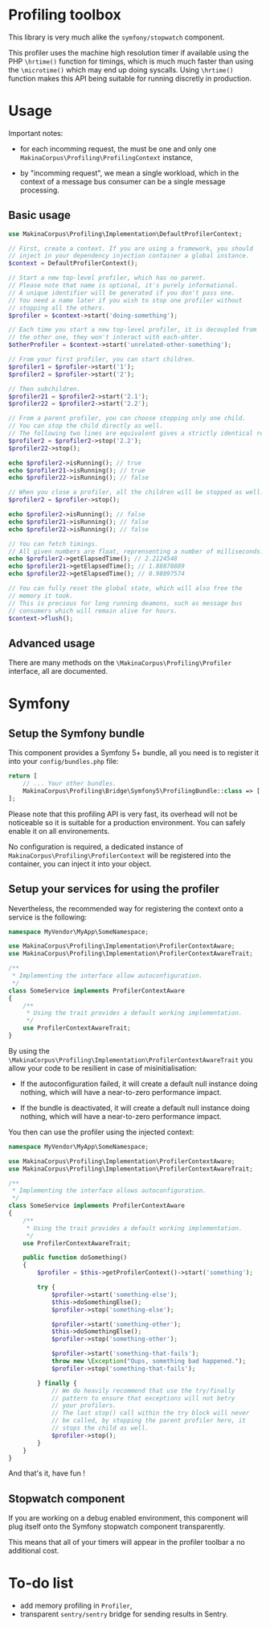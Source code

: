 # Profiling toolbox

This library is very much alike the `symfony/stopwatch` component.

This profiler uses the machine high resolution timer if available using the PHP
`\hrtime()` function for timings, which is much much faster than using the
`\microtime()` which may end up doing syscalls. Using `\hrtime()` function
makes this API being suitable for running discretly in production.

# Usage

Important notes:

 - for each incomming request, the must be one and only one
   `MakinaCorpus\Profiling\ProfilingContext` instance,

 - by "incomming request", we mean a single workload, which in the context of
   a message bus consumer can be a single message processing.

## Basic usage

```php
use MakinaCorpus\Profiling\Implementation\DefaultProfilerContext;

// First, create a context. If you are using a framework, you should
// inject in your dependency injection container a global instance.
$context = DefaultProfilerContext();

// Start a new top-level profiler, which has no parent.
// Please note that name is optional, it's purely informational.
// A unique identifier will be generated if you don't pass one.
// You need a name later if you wish to stop one profiler without
// stopping all the others.
$profiler = $context->start('doing-something');

// Each time you start a new top-level profiler, it is decoupled from
// the other one, they won't interact with each-ohter.
$otherProfiler = $context->start('unrelated-other-something');

// From your first profiler, you can start children.
$profiler1 = $profiler->start('1');
$profiler2 = $profiler->start('2');

// Then subchildren.
$profiler21 = $profiler2->start('2.1');
$profiler22 = $profiler2->start('2.2');

// From a parent profiler, you can choose stopping only one child.
// You can stop the child directly as well.
// The following two lines are equivalent gives a strictly identical result.
$profiler2 = $profiler2->stop('2.2');
$profiler22->stop();

echo $profiler2->isRunning(); // true
echo $profiler21->isRunning(); // true
echo $profiler22->isRunning(); // false

// When you close a profiler, all the children will be stopped as well.
$profiler2 = $profiler->stop();

echo $profiler2->isRunning(); // false
echo $profiler21->isRunning(); // false
echo $profiler22->isRunning(); // false

// You can fetch timings.
// All given numbers are float, reprensenting a number of milliseconds.
echo $profiler2->getElapsedTime(); // 2.2124548
echo $profiler21->getElapsedTime(); // 1.88878889
echo $profiler22->getElapsedTime(); // 0.98897574

// You can fully reset the global state, which will also free the
// memory it took.
// This is precious for long running deamons, such as message bus
// consumers which will remain alive for hours.
$context->flush();
```

## Advanced usage

There are many methods on the `\MakinaCorpus\Profiling\Profiler` interface, all are documented.

# Symfony

## Setup the Symfony bundle

This component provides a Symfony 5+ bundle, all you need is to register it
into your `config/bundles.php` file:

```php
return [
    // ... Your other bundles.
    MakinaCorpus\Profiling\Bridge\Symfony5\ProfilingBundle::class => ['all' => true],
];
```

Please note that this profiling API is very fast, its overhead will not be
noticeable so it is suitable for a production environment. You can safely
enable it on all environements.

No configuration is required, a dedicated instance of `MakinaCorpus\Profiling\ProfilerContext`
will be registered into the container, you can inject it into your object.

## Setup your services for using the profiler

Nevertheless, the recommended way for registering the context onto a service
is the following:

```php
namespace MyVendor\MyApp\SomeNamespace;

use MakinaCorpus\Profiling\Implementation\ProfilerContextAware;
use MakinaCorpus\Profiling\Implementation\ProfilerContextAwareTrait;

/**
 * Implementing the interface allow autoconfiguration.
 */
class SomeService implements ProfilerContextAware
{
    /**
     * Using the trait provides a default working implementation.
     */
    use ProfilerContextAwareTrait;
}
```

By using the `\MakinaCorpus\Profiling\Implementation\ProfilerContextAwareTrait`
you allow your code to be resilient in case of misinitialisation:

 - If the autoconfiguration failed, it will create a default null instance doing
   nothing, which will have a near-to-zero performance impact.

 - If the bundle is deactivated, it will create a default null instance doing
   nothing, which will have a near-to-zero performance impact.

You then can use the profiler using the injected context:

```php
namespace MyVendor\MyApp\SomeNamespace;

use MakinaCorpus\Profiling\Implementation\ProfilerContextAware;
use MakinaCorpus\Profiling\Implementation\ProfilerContextAwareTrait;

/**
 * Implementing the interface allows autoconfiguration.
 */
class SomeService implements ProfilerContextAware
{
    /**
     * Using the trait provides a default working implementation.
     */
    use ProfilerContextAwareTrait;

    public function doSomething()
    {
        $profiler = $this->getProfilerContext()->start('something');

        try {
            $profiler->start('something-else');
            $this->doSomethingElse();
            $profiler->stop('something-else');

            $profiler->start('something-other');
            $this->doSomethingElse();
            $profiler->stop('something-other');

            $profiler->start('something-that-fails');
            throw new \Exception("Oups, something bad happened.");
            $profiler->stop('something-that-fails');

        } finally {
            // We do heavily recommend that use the try/finally
            // pattern to ensure that exceptions will not betry
            // your profilers.
            // The last stop() call within the try block will never
            // be called, by stopping the parent profiler here, it
            // stops the child as well.
            $profiler->stop();
        }
    }
}
```

And that's it, have fun !

## Stopwatch component

If you are working on a debug enabled environment, this component will plug
itself onto the Symfony stopwatch component transparently.

This means that all of your timers will appear in the profiler toolbar a no
additional cost.

# To-do list

- add memory profiling in `Profiler`,
- transparent `sentry/sentry` bridge for sending results in Sentry.

